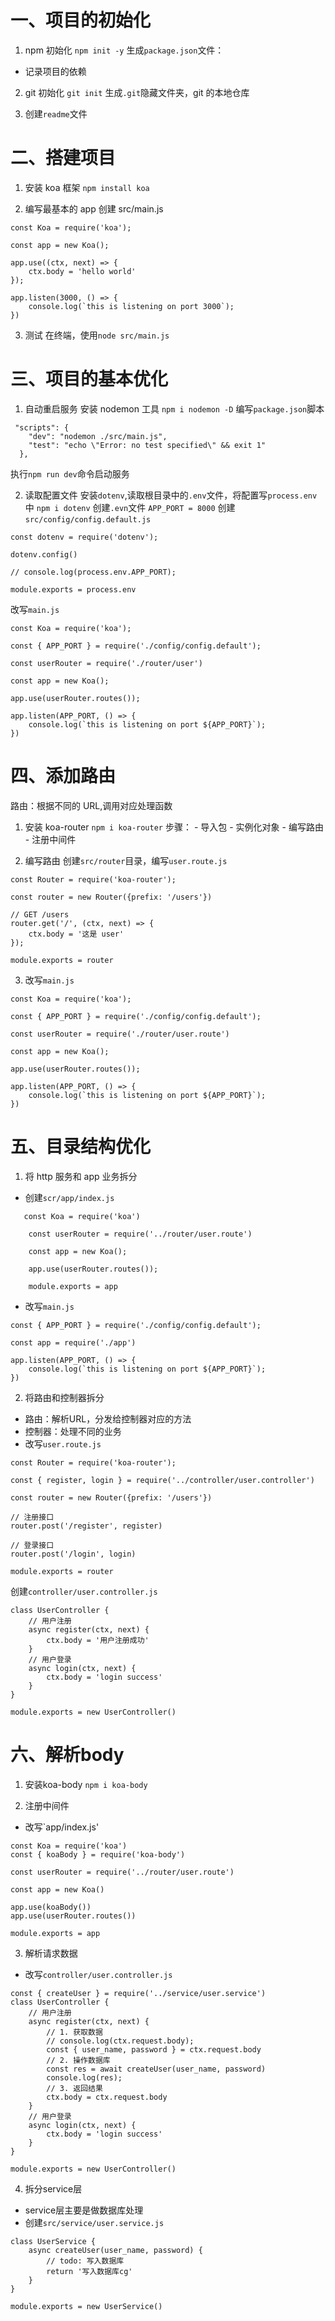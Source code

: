 # 一、项目的初始化

1. npm 初始化
   `npm init -y`
   生成`package.json`文件：

- 记录项目的依赖

2. git 初始化
   `git init`
   生成`.git`隐藏文件夹，git 的本地仓库

3. 创建`readme`文件

# 二、搭建项目

1. 安装 koa 框架
   `npm install koa`

2. 编写最基本的 app
   创建 src/main.js

```
const Koa = require('koa');

const app = new Koa();

app.use((ctx, next) => {
    ctx.body = 'hello world'
});

app.listen(3000, () => {
    console.log(`this is listening on port 3000`);
})
```

3. 测试
   在终端，使用`node src/main.js`

# 三、项目的基本优化

1. 自动重启服务
   安装 nodemon 工具
   `npm i nodemon -D`
   编写`package.json`脚本

```
 "scripts": {
    "dev": "nodemon ./src/main.js",
    "test": "echo \"Error: no test specified\" && exit 1"
  },
```

执行`npm run dev`命令启动服务

2. 读取配置文件
   安装`dotenv`,读取根目录中的`.env`文件，将配置写`process.env`中
   `npm i dotenv`
   创建`.evn`文件
   `APP_PORT = 8000`
   创建`src/config/config.default.js`

```
const dotenv = require('dotenv');

dotenv.config()

// console.log(process.env.APP_PORT);

module.exports = process.env

```

改写`main.js`

```
const Koa = require('koa');

const { APP_PORT } = require('./config/config.default');

const userRouter = require('./router/user')

const app = new Koa();

app.use(userRouter.routes());

app.listen(APP_PORT, () => {
    console.log(`this is listening on port ${APP_PORT}`);
})
```

# 四、添加路由

路由：根据不同的 URL,调用对应处理函数

1. 安装 koa-router
   `npm i koa-router`
   步骤： - 导入包 - 实例化对象 - 编写路由 - 注册中间件

2. 编写路由
   创建`src/router`目录，编写`user.route.js`

```
const Router = require('koa-router');

const router = new Router({prefix: '/users'})

// GET /users
router.get('/', (ctx, next) => {
    ctx.body = '这是 user'
});

module.exports = router
```

3. 改写`main.js`

```
const Koa = require('koa');

const { APP_PORT } = require('./config/config.default');

const userRouter = require('./router/user.route')

const app = new Koa();

app.use(userRouter.routes());

app.listen(APP_PORT, () => {
    console.log(`this is listening on port ${APP_PORT}`);
})
```

# 五、目录结构优化

1. 将 http 服务和 app 业务拆分
- 创建`scr/app/index.js`
```
   const Koa = require('koa')

    const userRouter = require('../router/user.route')

    const app = new Koa();

    app.use(userRouter.routes());

    module.exports = app  
```
- 改写`main.js`
```
const { APP_PORT } = require('./config/config.default');

const app = require('./app')

app.listen(APP_PORT, () => {
    console.log(`this is listening on port ${APP_PORT}`);
})
```

2. 将路由和控制器拆分
- 路由：解析URL，分发给控制器对应的方法
- 控制器：处理不同的业务
- 改写`user.route.js`
```
const Router = require('koa-router');

const { register, login } = require('../controller/user.controller')

const router = new Router({prefix: '/users'})

// 注册接口
router.post('/register', register)

// 登录接口
router.post('/login', login)

module.exports = router
```
创建`controller/user.controller.js`
```
class UserController {
    // 用户注册
    async register(ctx, next) {
        ctx.body = '用户注册成功'
    }
    // 用户登录
    async login(ctx, next) {
        ctx.body = 'login success'
    }
}

module.exports = new UserController()
```

# 六、解析body
1. 安装koa-body
```npm i koa-body```

2. 注册中间件
 - 改写`app/index.js'
```
const Koa = require('koa')
const { koaBody } = require('koa-body')

const userRouter = require('../router/user.route')

const app = new Koa()

app.use(koaBody())
app.use(userRouter.routes())

module.exports = app
```

3. 解析请求数据
- 改写`controller/user.controller.js`
```
const { createUser } = require('../service/user.service')
class UserController {
    // 用户注册
    async register(ctx, next) {
        // 1. 获取数据
        // console.log(ctx.request.body);
        const { user_name, password } = ctx.request.body
        // 2. 操作数据库
        const res = await createUser(user_name, password)
        console.log(res);
        // 3. 返回结果
        ctx.body = ctx.request.body
    }
    // 用户登录
    async login(ctx, next) {
        ctx.body = 'login success'
    }
}

module.exports = new UserController()
```

4. 拆分service层
- service层主要是做数据库处理
- 创建`src/service/user.service.js`
```
class UserService {
    async createUser(user_name, password) {
        // todo: 写入数据库
        return '写入数据库cg'
    }
}

module.exports = new UserService()
```